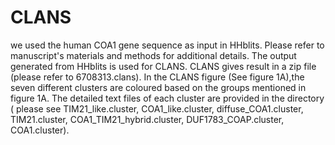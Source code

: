 # CLANS
we used the human COA1 gene sequence as input in HHblits. Please refer to manuscript's materials and methods for additional details.
The output generated from HHblits is used for CLANS. CLANS gives result in a zip file (please refer to 6708313.clans).
In the CLANS figure (See figure 1A),the seven different clusters are coloured based on the groups mentioned in figure 1A.
The detailed text files of each cluster are provided in the directory ( please see TIM21_like.cluster, COA1_like.cluster, diffuse_COA1.cluster, TIM21.cluster, COA1_TIM21_hybrid.cluster, DUF1783_COAP.cluster, COA1.cluster).
